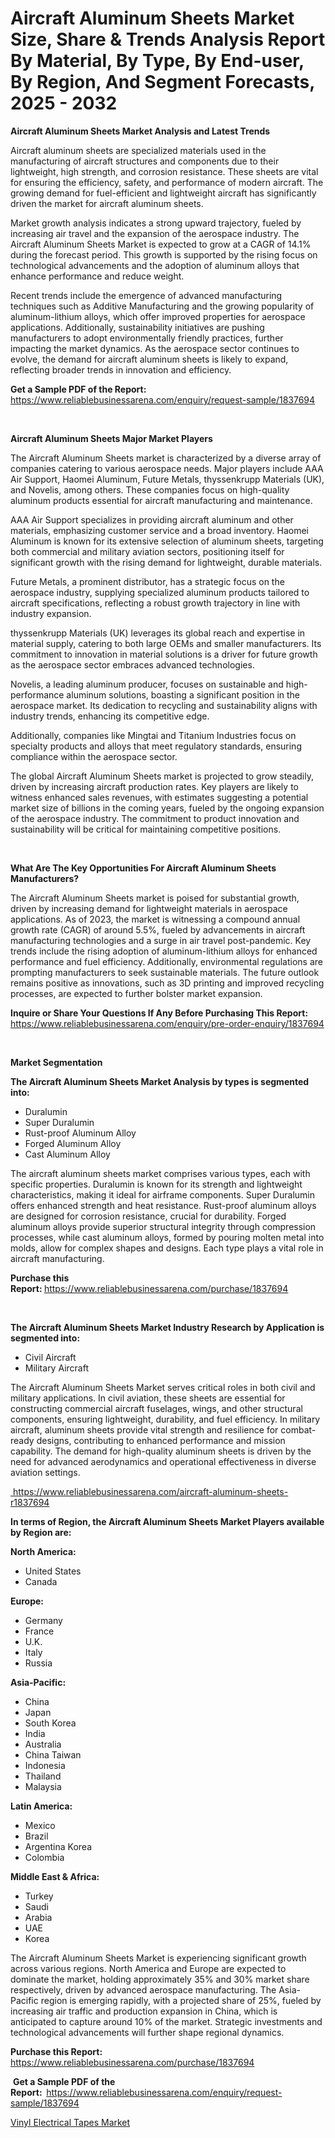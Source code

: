<p><h1>Aircraft Aluminum Sheets Market Size, Share & Trends Analysis Report By Material, By Type, By End-user, By Region, And Segment Forecasts, 2025 - 2032</h1></p><p><strong>Aircraft Aluminum Sheets Market Analysis and Latest Trends</strong></p>
<p><p>Aircraft aluminum sheets are specialized materials used in the manufacturing of aircraft structures and components due to their lightweight, high strength, and corrosion resistance. These sheets are vital for ensuring the efficiency, safety, and performance of modern aircraft. The growing demand for fuel-efficient and lightweight aircraft has significantly driven the market for aircraft aluminum sheets.</p><p>Market growth analysis indicates a strong upward trajectory, fueled by increasing air travel and the expansion of the aerospace industry. The Aircraft Aluminum Sheets Market is expected to grow at a CAGR of 14.1% during the forecast period. This growth is supported by the rising focus on technological advancements and the adoption of aluminum alloys that enhance performance and reduce weight.</p><p>Recent trends include the emergence of advanced manufacturing techniques such as Additive Manufacturing and the growing popularity of aluminum-lithium alloys, which offer improved properties for aerospace applications. Additionally, sustainability initiatives are pushing manufacturers to adopt environmentally friendly practices, further impacting the market dynamics. As the aerospace sector continues to evolve, the demand for aircraft aluminum sheets is likely to expand, reflecting broader trends in innovation and efficiency.</p></p>
<p><strong>Get a Sample PDF of the Report:&nbsp;</strong> <a href="https://www.reliablebusinessarena.com/enquiry/request-sample/1837694?utm_campaign=2262&utm_medium=2&utm_source=Github&utm_content=ia&utm_term=15022025&utm_id=aircraft-aluminum-sheets">https://www.reliablebusinessarena.com/enquiry/request-sample/1837694</a></p>
<p>&nbsp;</p>
<p><strong>Aircraft Aluminum Sheets Major Market Players</strong></p>
<p><p>The Aircraft Aluminum Sheets market is characterized by a diverse array of companies catering to various aerospace needs. Major players include AAA Air Support, Haomei Aluminum, Future Metals, thyssenkrupp Materials (UK), and Novelis, among others. These companies focus on high-quality aluminum products essential for aircraft manufacturing and maintenance.</p><p>AAA Air Support specializes in providing aircraft aluminum and other materials, emphasizing customer service and a broad inventory. Haomei Aluminum is known for its extensive selection of aluminum sheets, targeting both commercial and military aviation sectors, positioning itself for significant growth with the rising demand for lightweight, durable materials.</p><p>Future Metals, a prominent distributor, has a strategic focus on the aerospace industry, supplying specialized aluminum products tailored to aircraft specifications, reflecting a robust growth trajectory in line with industry expansion.</p><p>thyssenkrupp Materials (UK) leverages its global reach and expertise in material supply, catering to both large OEMs and smaller manufacturers. Its commitment to innovation in material solutions is a driver for future growth as the aerospace sector embraces advanced technologies.</p><p>Novelis, a leading aluminum producer, focuses on sustainable and high-performance aluminum solutions, boasting a significant position in the aerospace market. Its dedication to recycling and sustainability aligns with industry trends, enhancing its competitive edge.</p><p>Additionally, companies like Mingtai and Titanium Industries focus on specialty products and alloys that meet regulatory standards, ensuring compliance within the aerospace sector.</p><p>The global Aircraft Aluminum Sheets market is projected to grow steadily, driven by increasing aircraft production rates. Key players are likely to witness enhanced sales revenues, with estimates suggesting a potential market size of billions in the coming years, fueled by the ongoing expansion of the aerospace industry. The commitment to product innovation and sustainability will be critical for maintaining competitive positions.</p></p>
<p>&nbsp;</p>
<p><strong>What Are The Key Opportunities For Aircraft Aluminum Sheets Manufacturers?</strong></p>
<p><p>The Aircraft Aluminum Sheets market is poised for substantial growth, driven by increasing demand for lightweight materials in aerospace applications. As of 2023, the market is witnessing a compound annual growth rate (CAGR) of around 5.5%, fueled by advancements in aircraft manufacturing technologies and a surge in air travel post-pandemic. Key trends include the rising adoption of aluminum-lithium alloys for enhanced performance and fuel efficiency. Additionally, environmental regulations are prompting manufacturers to seek sustainable materials. The future outlook remains positive as innovations, such as 3D printing and improved recycling processes, are expected to further bolster market expansion.</p></p>
<p><strong>Inquire or Share Your Questions If Any Before Purchasing This Report:</strong> <a href="https://www.reliablebusinessarena.com/enquiry/pre-order-enquiry/1837694?utm_campaign=2262&utm_medium=2&utm_source=Github&utm_content=ia&utm_term=15022025&utm_id=aircraft-aluminum-sheets">https://www.reliablebusinessarena.com/enquiry/pre-order-enquiry/1837694</a></p>
<p>&nbsp;</p>
<p><strong>Market Segmentation</strong></p>
<p><strong>The Aircraft Aluminum Sheets Market Analysis by types is segmented into:</strong></p>
<p><ul><li>Duralumin</li><li>Super Duralumin</li><li>Rust-proof Aluminum Alloy</li><li>Forged Aluminum Alloy</li><li>Cast Aluminum Alloy</li></ul></p>
<p><p>The aircraft aluminum sheets market comprises various types, each with specific properties. Duralumin is known for its strength and lightweight characteristics, making it ideal for airframe components. Super Duralumin offers enhanced strength and heat resistance. Rust-proof aluminum alloys are designed for corrosion resistance, crucial for durability. Forged aluminum alloys provide superior structural integrity through compression processes, while cast aluminum alloys, formed by pouring molten metal into molds, allow for complex shapes and designs. Each type plays a vital role in aircraft manufacturing.</p></p>
<p><strong>Purchase this Report:&nbsp;</strong><a href="https://www.reliablebusinessarena.com/purchase/1837694?utm_campaign=2262&utm_medium=2&utm_source=Github&utm_content=ia&utm_term=15022025&utm_id=aircraft-aluminum-sheets">https://www.reliablebusinessarena.com/purchase/1837694</a></p>
<p>&nbsp;</p>
<p><strong>The Aircraft Aluminum Sheets Market Industry Research by Application is segmented into:</strong></p>
<p><ul><li>Civil Aircraft</li><li>Military Aircraft</li></ul></p>
<p><p>The Aircraft Aluminum Sheets Market serves critical roles in both civil and military applications. In civil aviation, these sheets are essential for constructing commercial aircraft fuselages, wings, and other structural components, ensuring lightweight, durability, and fuel efficiency. In military aircraft, aluminum sheets provide vital strength and resilience for combat-ready designs, contributing to enhanced performance and mission capability. The demand for high-quality aluminum sheets is driven by the need for advanced aerodynamics and operational effectiveness in diverse aviation settings.</p></p>
<p><a href="https://www.reliablebusinessarena.com/aircraft-aluminum-sheets-r1837694?utm_campaign=2262&utm_medium=2&utm_source=Github&utm_content=ia&utm_term=15022025&utm_id=aircraft-aluminum-sheets">&nbsp;https://www.reliablebusinessarena.com/aircraft-aluminum-sheets-r1837694</a></p>
<p><strong>In terms of Region, the Aircraft Aluminum Sheets Market Players available by Region are:</strong></p>
<p>
    <p> <strong> North America: </strong>
        <ul>
            <li>United States</li>
            <li>Canada</li>
        </ul>
        </p> 
    <p> <strong> Europe: </strong>
        <ul>
            <li>Germany</li>
            <li>France</li>
            <li>U.K.</li>
            <li>Italy</li>
            <li>Russia</li>
        </ul>
        </p> 
    <p> <strong> Asia-Pacific: </strong>
        <ul>
            <li>China</li>
            <li>Japan</li>
            <li>South Korea</li>
            <li>India</li>
            <li>Australia</li>
            <li>China Taiwan</li>
            <li>Indonesia</li>
            <li>Thailand</li>
            <li>Malaysia</li>
        </ul>
        </p> 
    <p> <strong> Latin America: </strong>
        <ul>
            <li>Mexico</li>
            <li>Brazil</li>
            <li>Argentina Korea</li>
            <li>Colombia</li>
        </ul>
        </p> 
    <p> <strong> Middle East & Africa: </strong>
        <ul>
            <li>Turkey</li>
            <li>Saudi</li>
            <li>Arabia</li>
            <li>UAE</li>
            <li>Korea</li>
        </ul>
    </p>
    </p>
<p><p>The Aircraft Aluminum Sheets Market is experiencing significant growth across various regions. North America and Europe are expected to dominate the market, holding approximately 35% and 30% market share respectively, driven by advanced aerospace manufacturing. The Asia-Pacific region is emerging rapidly, with a projected share of 25%, fueled by increasing air traffic and production expansion in China, which is anticipated to capture around 10% of the market. Strategic investments and technological advancements will further shape regional dynamics.</p></p>
<p><strong>Purchase this Report: </strong><a href="https://www.reliablebusinessarena.com/purchase/1837694?utm_campaign=2262&utm_medium=2&utm_source=Github&utm_content=ia&utm_term=15022025&utm_id=aircraft-aluminum-sheets">https://www.reliablebusinessarena.com/purchase/1837694</a></p>
<p>&nbsp;<strong>Get a Sample PDF of the Report:&nbsp;&nbsp;</strong><a href="https://www.reliablebusinessarena.com/enquiry/request-sample/1837694?utm_campaign=2262&utm_medium=2&utm_source=Github&utm_content=ia&utm_term=15022025&utm_id=aircraft-aluminum-sheets">https://www.reliablebusinessarena.com/enquiry/request-sample/1837694</a></p>
<p><strong></strong></p>
<p><p><a href="https://github.com/leopardmicheal7019/Market-Research-Report-List-1/blob/main/vinyl-electrical-tapes-market.md?utm_campaign=2262&utm_medium=2&utm_source=Github&utm_content=ia&utm_term=15022025&utm_id=aircraft-aluminum-sheets">Vinyl Electrical Tapes Market</a></p></p>
